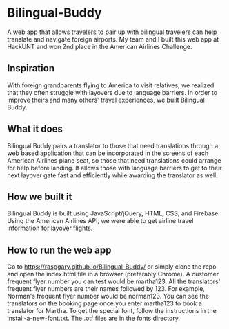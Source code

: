 # Bilingual-Buddy
A web app that allows travelers to pair up with bilingual travelers can help translate and navigate foreign airports. My team and I built this web app at HackUNT and won 2nd place in the American Airlines Challenge.

## Inspiration
With foreign grandparents flying to America to visit relatives, we realized that they often struggle with layovers due to language barriers. In order to improve theirs and many others' travel experiences, we built Bilingual Buddy.

## What it does
Bilingual Buddy pairs a translator to those that need translations through a web based application that can be incorporated in the screens of each American Airlines plane seat, so those that need translations could arrange for help before landing. It allows those with language barriers to get to their next layover gate fast and efficiently while awarding the translator as well. 

## How we built it
Bilingual Buddy is built using JavaScript/jQuery, HTML, CSS, and Firebase. Using the American Airlines API, we were able to get airline travel information for layover flights.

## How to run the web app
Go to https://raspgary.github.io/Bilingual-Buddy/ or simply clone the repo and open the index.html file in a browser
(preferably Chrome). A customer frequent flyer number you can test would be martha123. All the translators' frequent flyer numbers are their names followed by 123. For example, Norman's frequent flyer number would be norman123. You can see the translators on the booking page once you enter martha123 to book a translator for Martha. To get the special font, follow the instructions in the install-a-new-font.txt. The .otf files are in the fonts directory.
